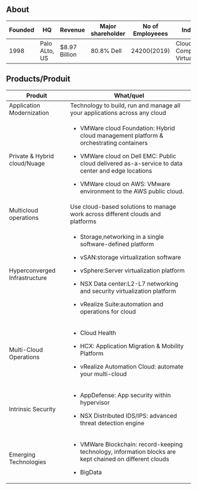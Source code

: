 ## About

| Founded | HQ | Revenue | Major shareholder | No of Employeees | Industry | Acquisitions | CEO | Mission |
| --- | --- | --- | --- | --- | --- | --- | --- | --- |
| 1998 | Palo ALto, US | $8.97 Billion | 80.8% Dell | 24200(2019) | Cloud Computing & Virtualization | 40 | P. Gelsinger | Work here, transform everywhere |

## Products/Produit

| Produit | What/quel |
| --- | --- |
| Application Modernization | Technology to build, run and manage all your applications across any cloud |
| Private & Hybrid cloud/Nuage | <ul><li>VMWare cloud Foundation: Hybrid cloud management platform & orchestrating containers</li></ul> <ul><li>VMWare cloud on Dell EMC:  Public cloud delivered as-a-service to data center and edge locations</li></ul> <ul><li>VMWare cloud on AWS:  VMware environment to the AWS public cloud.</li></ul> |
| Multicloud operations | Use cloud-based solutions to manage work across different clouds and platforms |
| Hyperconverged Infrastructure | <ul><li>Storage,networking in a single software-defined platform</li></ul> <ul><li>vSAN:storage virtualization software</li></ul> <ul><li>vSphere:Server virtualization platform</li></ul> <ul><li>NSX Data center:L2-L7 networking and security virtualization platform</li></ul> <ul><li>vRealize Suite:automation and operations for cloud</li></ul>|
| Multi-Cloud Operations | <ul><li>Cloud Health</li></ul> <ul><li>HCX: Application Migration & Mobility Platform</li></ul> <ul><li>vRealize Automation Cloud: automate your multi-cloud</li></ul> |
| Intrinsic Security | <ul><li>AppDefense: App security within hypervisor</li></ul> <ul><li>NSX Distributed IDS/IPS: advanced threat detection engine</li></ul>|
| Emerging Technologies | <ul><li>VMWare Blockchain: record-keeping technology, information blocks are kept chained on different clouds</li></ul> <ul><li>BigData</li></ul> |
